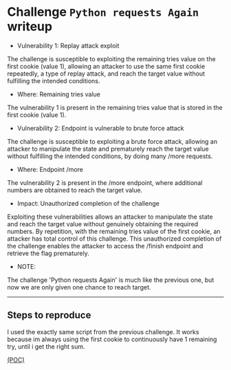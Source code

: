# Challenge `Python requests Again` writeup

- Vulnerability 1: Replay attack exploit

The challenge is susceptible to exploiting the remaining tries value on the first cookie (value 1), allowing an attacker to use the same first cookie repeatedly, a type of replay attack, and reach the target value without fulfilling the intended conditions.

- Where: Remaining tries value

The vulnerability 1 is present in the remaining tries value that is stored in the first cookie (value 1).

- Vulnerability 2: Endpoint is vulnerable to brute force attack 

The challenge is susceptible to exploiting a brute force attack, allowing an attacker to manipulate the state and prematurely reach the target value without fulfilling the intended conditions, by doing many /more requests.

- Where: Endpoint /more

The vulnerability 2 is present in the /more endpoint, where additional numbers are obtained to reach the target value.

- Impact: Unauthorized completion of the challenge

Exploiting these vulnerabilities allows an attacker to manipulate the state and reach the target value without genuinely obtaining the required numbers. By repetition, with the remaining tries value of the first cookie, an attacker has total control of this challenge. This unauthorized completion of the challenge enables the attacker to access the /finish endpoint and retrieve the flag prematurely.

- NOTE:

The challenge 'Python requests Again' is much like the previous one, but now we are only given one chance to reach target.

---

## Steps to reproduce

I used the exactly same script from the previous challenge.
It works because im always using the first cookie to continuously have 1 remaining try, until i get the right sum.

[(POC)](Python_requests_Again.py)

